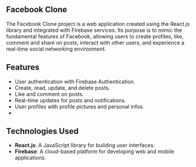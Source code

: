 ## Facebook Clone
The Facebook Clone project is a web application created using the React.js library and integrated with Firebase services. 
Its purpose is to mimic the fundamental features of Facebook, allowing users to create profiles, like, comment and share on posts, interact with other users, and experience a real-time social networking environment.

## Features
- User authentication with Firebase Authentication.
- Create, read, update, and delete posts.
- Like and comment on posts.
- Real-time updates for posts and notifications.
- User profiles with profile pictures and personal infos.
- 
## Technologies Used
- **React.js**: A JavaScript library for building user interfaces.
- **Firebase**: A cloud-based platform for developing web and mobile applications.

